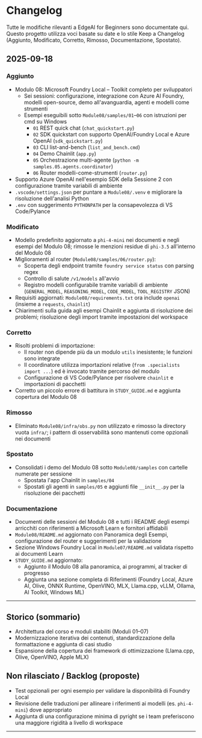 <!--
CO_OP_TRANSLATOR_METADATA:
{
  "original_hash": "b02a49f9b47dc500f1b4791c01bb9501",
  "translation_date": "2025-09-22T18:22:33+00:00",
  "source_file": "CHANGELOG.md",
  "language_code": "it"
}
-->
# Changelog

Tutte le modifiche rilevanti a EdgeAI for Beginners sono documentate qui. Questo progetto utilizza voci basate su date e lo stile Keep a Changelog (Aggiunto, Modificato, Corretto, Rimosso, Documentazione, Spostato).

## 2025-09-18

### Aggiunto
- Modulo 08: Microsoft Foundry Local – Toolkit completo per sviluppatori
  - Sei sessioni: configurazione, integrazione con Azure AI Foundry, modelli open-source, demo all'avanguardia, agenti e modelli come strumenti
  - Esempi eseguibili sotto `Module08/samples/01`–`06` con istruzioni per cmd su Windows
    - `01` REST quick chat (`chat_quickstart.py`)
    - `02` SDK quickstart con supporto OpenAI/Foundry Local e Azure OpenAI (`sdk_quickstart.py`)
    - `03` CLI list-and-bench (`list_and_bench.cmd`)
    - `04` Demo Chainlit (`app.py`)
    - `05` Orchestrazione multi-agente (`python -m samples.05.agents.coordinator`)
    - `06` Router modelli-come-strumenti (`router.py`)
- Supporto Azure OpenAI nell'esempio SDK della Sessione 2 con configurazione tramite variabili di ambiente
- `.vscode/settings.json` per puntare a `Module08/.venv` e migliorare la risoluzione dell'analisi Python
- `.env` con suggerimento `PYTHONPATH` per la consapevolezza di VS Code/Pylance

### Modificato
- Modello predefinito aggiornato a `phi-4-mini` nei documenti e negli esempi del Modulo 08; rimosse le menzioni residue di `phi-3.5` all'interno del Modulo 08
- Miglioramenti al router (`Module08/samples/06/router.py`):
  - Scoperta degli endpoint tramite `foundry service status` con parsing regex
  - Controllo di salute `/v1/models` all'avvio
  - Registro modelli configurabile tramite variabili di ambiente (`GENERAL_MODEL`, `REASONING_MODEL`, `CODE_MODEL`, `TOOL_REGISTRY` JSON)
- Requisiti aggiornati: `Module08/requirements.txt` ora include `openai` (insieme a `requests`, `chainlit`)
- Chiarimenti sulla guida agli esempi Chainlit e aggiunta di risoluzione dei problemi; risoluzione degli import tramite impostazioni del workspace

### Corretto
- Risolti problemi di importazione:
  - Il router non dipende più da un modulo `utils` inesistente; le funzioni sono integrate
  - Il coordinatore utilizza importazioni relative (`from .specialists import ...`) ed è invocato tramite percorso del modulo
  - Configurazione di VS Code/Pylance per risolvere `chainlit` e importazioni di pacchetti
- Corretto un piccolo errore di battitura in `STUDY_GUIDE.md` e aggiunta copertura del Modulo 08

### Rimosso
- Eliminato `Module08/infra/obs.py` non utilizzato e rimosso la directory vuota `infra/`; i pattern di osservabilità sono mantenuti come opzionali nei documenti

### Spostato
- Consolidati i demo del Modulo 08 sotto `Module08/samples` con cartelle numerate per sessione
  - Spostata l'app Chainlit in `samples/04`
  - Spostati gli agenti in `samples/05` e aggiunti file `__init__.py` per la risoluzione dei pacchetti

### Documentazione
- Documenti delle sessioni del Modulo 08 e tutti i README degli esempi arricchiti con riferimenti a Microsoft Learn e fornitori affidabili
- `Module08/README.md` aggiornato con Panoramica degli Esempi, configurazione del router e suggerimenti per la validazione
- Sezione Windows Foundry Local in `Module07/README.md` validata rispetto ai documenti Learn
- `STUDY_GUIDE.md` aggiornato:
  - Aggiunto il Modulo 08 alla panoramica, ai programmi, al tracker di progresso
  - Aggiunta una sezione completa di Riferimenti (Foundry Local, Azure AI, Olive, ONNX Runtime, OpenVINO, MLX, Llama.cpp, vLLM, Ollama, AI Toolkit, Windows ML)

---

## Storico (sommario)
- Architettura del corso e moduli stabiliti (Moduli 01–07)
- Modernizzazione iterativa dei contenuti, standardizzazione della formattazione e aggiunta di casi studio
- Espansione della copertura dei framework di ottimizzazione (Llama.cpp, Olive, OpenVINO, Apple MLX)

## Non rilasciato / Backlog (proposte)
- Test opzionali per ogni esempio per validare la disponibilità di Foundry Local
- Revisione delle traduzioni per allineare i riferimenti ai modelli (es. `phi-4-mini`) dove appropriato
- Aggiunta di una configurazione minima di pyright se i team preferiscono una maggiore rigidità a livello di workspace

---

